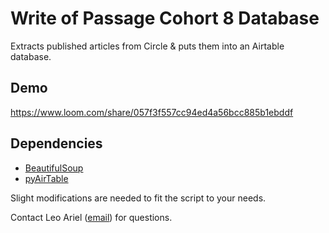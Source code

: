 # Write of Passage Cohort 8 Database

Extracts published articles from Circle & puts them into an Airtable database.

## Demo

<div style="position: relative; padding-bottom: NaN%; height: 0;"><iframe src="https://www.loom.com/embed/057f3f557cc94ed4a56bcc885b1ebddf" frameborder="0" webkitallowfullscreen mozallowfullscreen allowfullscreen style="position: absolute; top: 0; left: 0; width: 100%; height: 100%;"></iframe></div>

https://www.loom.com/share/057f3f557cc94ed4a56bcc885b1ebddf

## Dependencies
- [BeautifulSoup](https://beautiful-soup-4.readthedocs.io/)
- [pyAirTable](https://pyairtable.readthedocs.io/)

Slight modifications are needed to fit the script to your needs.

Contact Leo Ariel ([email](mailto:leoariel440@gmail.com)) for questions.
